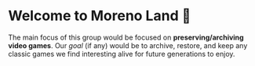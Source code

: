 # Welcome to Moreno Land 👋

The main focus of this group would be focused on **preserving/archiving video games**. Our *goal* (if any) would be to archive, restore, and keep any classic games we find interesting alive for future generations to enjoy.
